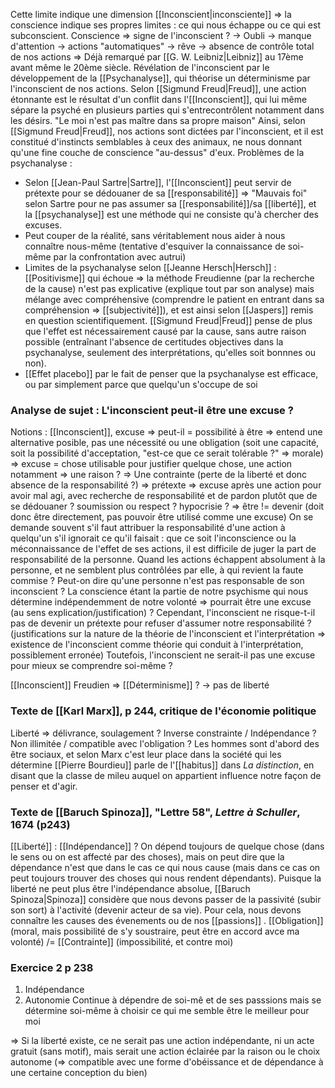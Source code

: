 Cette limite indique une dimension [[Inconscient|inconsciente]] => la conscience indique ses propres limites : ce qui nous échappe ou ce qui est subconscient.
Conscience => signe de l'inconscient ? -> Oubli -> manque d'attention -> actions "automatiques" -> rêve -> absence de contrôle total de nos actions => Déjà remarqué par [[G. W. Leibniz|Leibniz]] au 17ème avant même le 20ème siècle.
Révélation de l'inconscient par le développement de la [[Psychanalyse]], qui théorise un déterminisme par l'inconscient de nos actions.
Selon [[Sigmund Freud|Freud]], une action étonnante est le résultat d'un conflit dans l'[[Inconscient]], qui lui même sépare la psyché en plusieurs parties qui s'entrecontrôlent notamment dans les désirs.
"Le moi n'est pas maître dans sa propre maison"
Ainsi, selon [[Sigmund Freud|Freud]], nos actions sont dictées par l'inconscient, et il est constitué d'instincts semblables à ceux des animaux, ne nous donnant qu'une fine couche de conscience "au-dessus" d'eux.
Problèmes de la psychanalyse :
- Selon [[Jean-Paul Sartre|Sartre]], l'[[Inconscient]] peut servir de prétexte pour se dédouaner de sa [[responsabilité]] => "Mauvais foi" selon Sartre pour ne pas assumer sa [[responsabilité]]/sa [[liberté]], et la [[psychanalyse]] est une méthode qui ne consiste qu'à chercher des excuses.
- Peut couper de la réalité, sans véritablement nous aider à nous connaître nous-même (tentative d'esquiver la connaissance de soi-même par la confrontation avec autrui)
- Limites de la psychanalyse selon [[Jeanne Hersch|Hersch]] : [[Positivisme]] qui échoue => la méthode Freudienne (par la recherche de la cause) n'est pas explicative (explique tout par son analyse) mais mélange avec compréhensive (comprendre le patient en entrant dans sa compréhension => [[subjectivité]]), et est ainsi selon [[Jaspers]] remis en question scientifiquement. [[Sigmund Freud|Freud]] pense de plus que l'effet est nécessairement causé par la cause, sans autre raison possible (entraînant l'absence de certitudes objectives dans la psychanalyse, seulement des interprétations, qu'elles soit bonnnes ou non).
- [[Effet placebo]] par le fait de penser que la psychanalyse est efficace, ou par simplement parce que quelqu'un s'occupe de soi
### Analyse de sujet : L'inconscient peut-il être une excuse ?
Notions : [[Inconscient]], excuse
=> peut-il = possibilité à être => entend une alternative posible, pas une nécessité ou une obligation (soit une capacité, soit la possibilité d'acceptation, "est-ce que ce serait tolérable ?" => morale)
=> excuse = chose utilisable pour justifier quelque chose, une action notamment => une raison ? => Une contrainte (perte de la liberté et donc absence de la responsabilité ?) => prétexte => excuse après une action pour avoir mal agi, avec recherche de responsabilité et de pardon plutôt que de se dédouaner ? soumission ou respect ? hypocrisie ?
=> être != devenir (doit donc être directement, pas pouvoir être utilisé comme une excuse)
On se demande souvent s'il faut attribuer la responsabilité d'une action à quelqu'un s'il ignorait ce qu'il faisait : que ce soit l'inconscience ou la méconnaissance de l'effet de ses actions, il est difficile de juger la part de responsabilité de la personne. Quand les actions échappent absolument à la personne, et ne semblent plus contrôlées par elle, à qui revient la faute commise ?
Peut-on dire qu'une personne n'est pas responsable de son inconscient ?
La conscience étant la partie de notre psychisme qui nous détermine indépendemment de notre volonté => pourrait être une excuse (au sens explication/justification) ?
Cependant, l'inconscient ne risque-t-il pas de devenir un prétexte pour refuser d'assumer notre responsabilité ? (justifications sur la nature de la théorie de l'inconscient et l'interprétation => existence de l'inconscient comme théorie qui conduit à l'interprétation, possiblement erronée)
Toutefois, l'inconscient ne serait-il pas une excuse pour mieux se comprendre soi-même ?

[[Inconscient]] Freudien => [[Déterminisme]] ? -> pas de liberté

### Texte de [[Karl Marx]], p 244, critique de l'économie politique
Liberté => délivrance, soulagement ? Inverse constrainte / Indépendance ? Non illimitée / compatible avec l'obligation ?
Les hommes sont d'abord des être sociaux, et selon Marx c'est leur place dans la société qui les détermine
 [[Pierre Bourdieu]] parle de l'[[habitus]] dans *La distinction*, en disant que la classe de mileu auquel on appartient influence notre façon de penser et d'agir.

### Texte de [[Baruch Spinoza]], "Lettre 58", *Lettre à Schuller*, 1674 (p243)
[[Liberté]] : [[Indépendance]] ? On dépend toujours de quelque chose (dans le sens ou on est affecté par des choses), mais on peut dire que la dépendance n'est que dans le cas ce qui nous cause (mais dans ce cas on peut toujours trouver des choses qui nous rendent dépendants).
Puisque la liberté ne peut plus être l'indépendance absolue, [[Baruch Spinoza|Spinoza]] considère que nous devons passer de la passivité (subir son sort) à l'activité (devenir acteur de sa vie). Pour cela, nous devons connaître les causes des évenements ou de nos [[passions]]
.
[[Obligation]] (moral, mais possibilité de s'y soustraire, peut être en accord avce ma volonté) /= [[Contrainte]] (impossibilité, et contre moi)

### Exercice 2 p 238
1) Indépendance
2) Autonomie
Continue à dépendre de soi-mê et de ses passsions mais se détermine soi-même à choisir ce qui me semble être le meilleur pour moi

=> Si la liberté existe, ce ne serait pas une action indépendante, ni un acte gratuit (sans motif), mais serait une action éclairée par la raison ou le choix autonome (=> compatible avec une forme d'obéissance et de dépendance à une certaine conception du bien)